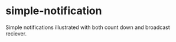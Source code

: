 # simple-notification
Simple notifications illustrated with both count down and broadcast reciever.
